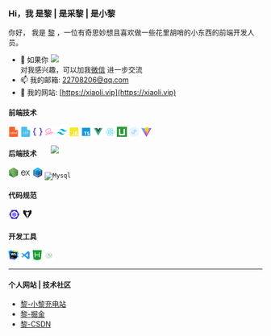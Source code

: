 ### Hi，我 是黎 | 是采黎 | 是小黎

你好， 我是 [黎](https://xiaoli.vip) ，一位有奇思妙想且喜欢做一些花里胡哨的小东西的前端开发人员。

<img align="right" width="420" src="https://github-readme-stats.vercel.app/api?username=xiaoli1999&show_icons=true&icon_color=0078e7&title_color=0078e7&include_all_commits=true"/>

- 💬 如果你对我感兴趣，可以加我[微信](https://xiaoli.vip) 进一步交流
- 📫 我的邮箱: [22708206@qq.com](https://xiaoli.vip)
- 📝 我的网站: [https://xiaoli.vip](https://xiaoli.vip)

#### 前端技术
<code><img height="20" src="./img/skill/Html.png" title="Html" /></code>
<code><img height="20" src="./img/skill/Css.png" title="Css" /></code>
<code><img height="20" src="./img/skill/Less.png" title="Less" /></code>
<code><img height="20" src="./img/skill/Sass.png" title="Sass" /></code>
<code><img height="20" src="./img/skill/Tailwindcss.png" title="Tailwindcss" /></code>
<code><img height="20" src="./img/skill/JavaScript.png" title="JavaScript" /></code>
<code><img height="20" src="./img/skill/Typescript.png" title="Typescript" /></code>
<code><img height="20" src="./img/skill/Vue.png" title="Vue" /></code>
<code><img height="20" src="./img/skill/React.png" title="React" /></code>
<code><img height="20" src="./img/skill/Uniapp.png" title="Uniapp" /></code>
<code><img height="20" src="./img/skill/Wxapp.png" title="微信小程序" /></code>
<code><img height="20" src="./img/skill/Vite.png" title="Vite" /></code>

<img align="right" width="420" src="https://github-readme-stats.vercel.app/api/top-langs/?username=xiaoli1999&layout=compact"/>

#### 后端技术
<code><img height="20" src="./img/skill/Node.png" title="NodeJS" /></code>
<code><img height="20" src="./img/skill/Express.png" title="ExpressJS" /></code>
<code><img height="20" src="./img/skill/Squelize.png" title="Squelize" /></code>
<code><img height="20" src="./img/skill/Mysql.png" title="Mysql" /></code>

#### 代码规范
<code><img height="20" src="./img/skill/Eslint.png" title="Eslint" /></code>
<code><img height="20" src="./img/skill/Stylelint.png" title="Stylelint" /></code>

#### 开发工具
<code><img height="20" src="./img/skill/Webstorm.png" title="Webstorm" /></code>
<code><img height="20" src="./img/skill/Vscode.png" title="Vscode" /></code>
<code><img height="20" src="./img/skill/HBilderX.png" title="HBilderX" /></code>
<code><img height="20" src="./img/skill/微信开发者工具.png" title="微信开发者工具" /></code>

---

#### 个人网站 | 技术社区

* [黎-小黎充电站](https://xiaoli.vip)
* [黎-掘金](https://juejin.cn/user/4438109753182343)
* [黎-CSDN](https://blog.csdn.net/weixin_53673959?type=blog)
